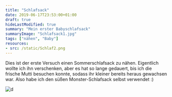 ```yaml
---
title: "Schlafsack"
date: 2019-06-17T23:53:00+01:00
draft: true
hideLastModified: true
summary: "Mein erster Babyschlafsack"
summaryImage: "Schlafsack1.jpg"
tags: ["nähen", "Baby"]
resources:
- src: /static/Schlaf2.png
---
```


Dies ist der erste Versuch einen Sommerschlafsack zu nähen. Eigentlich wollte ich ihn verschenken, aber es hat so lange gedauert, bis ich die frische Mutti besuchen konnte, sodass ihr kleiner bereits heraus gewachsen war. Also habe ich den süßen Monster-Schlafsack selbst verwendet :)

![d](images/Schlafsack1.jpg)
